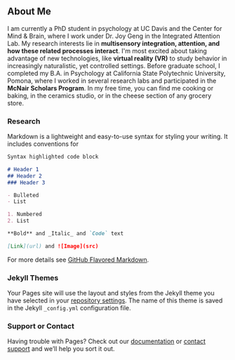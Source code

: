 ## About Me

I am currently a PhD student in psychology at UC Davis and the Center for Mind & Brain, where I work under Dr. Joy Geng in the Integrated Attention Lab. My research interests lie in **multisensory integration, attention, and how these related processes interact**. I'm most excited about taking advantage of new technologies, like **virtual reality (VR)** to study behavior in increasingly naturalistic, yet controlled settings. Before graduate school, I completed my B.A. in Psychology at California State Polytechnic University, Pomona, where I worked in several research labs and participated in the **McNair Scholars Program**. In my free time, you can find me cooking or baking, in the ceramics studio, or in the cheese section of any grocery store.



### Research

Markdown is a lightweight and easy-to-use syntax for styling your writing. It includes conventions for

```markdown
Syntax highlighted code block

# Header 1
## Header 2
### Header 3

- Bulleted
- List

1. Numbered
2. List

**Bold** and _Italic_ and `Code` text

[Link](url) and ![Image](src)
```

For more details see [GitHub Flavored Markdown](https://guides.github.com/features/mastering-markdown/).

### Jekyll Themes

Your Pages site will use the layout and styles from the Jekyll theme you have selected in your [repository settings](https://github.com/sheaduarte/sheaduarte.github.io/settings). The name of this theme is saved in the Jekyll `_config.yml` configuration file.

### Support or Contact

Having trouble with Pages? Check out our [documentation](https://docs.github.com/categories/github-pages-basics/) or [contact support](https://github.com/contact) and we’ll help you sort it out.
